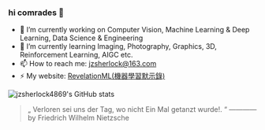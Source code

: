 ### hi comrades 👋

<!--
**jzsherlock4869/jzsherlock4869** is a ✨ _special_ ✨ repository because its `README.md` (this file) appears on your GitHub profile.

Here are some ideas to get you started:

- 🔭 I’m currently working on ...
- 🌱 I’m currently learning ...
- 👯 I’m looking to collaborate on ...
- 🤔 I’m looking for help with ...
- 💬 Ask me about ...
- 📫 How to reach me: ...
- 😄 Pronouns: ...
- ⚡ Fun fact: ...
-->

- 🔭 I’m currently working on Computer Vision, Machine Learning & Deep Learning, Data Science & Engineering
- 🌱 I’m currently learning Imaging, Photography, Graphics, 3D, Reinforcement Learning, AIGC etc.
- 📫 How to reach me: jzsherlock@163.com 
- ⚡ My website: [RevelationML(機器學習默示錄)](https://jzsherlock4869.github.io/)


![jzsherlock4869's GitHub stats](https://github-readme-stats.vercel.app/api?username=jzsherlock4869&show_icons=true&theme=radical)

<!-- ![Top Languages](https://github-readme-stats.vercel.app/api/top-langs/?username=jzsherlock4869&layout=compact&theme=dark) -->

> „ Verloren sei uns der Tag, wo nicht Ein Mal getanzt wurde!. “  ———— by Friedrich Wilhelm Nietzsche 

